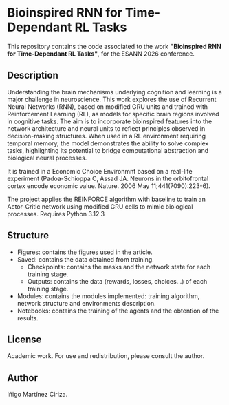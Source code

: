 # Bioinspired RNN for Time-Dependant RL Tasks

This repository contains the code associated to the work **"Bioinspired RNN for Time-Dependant RL Tasks"**, for the ESANN 2026 conference.

## Description
Understanding the brain mechanisms underlying cognition and learning is a major challenge in neuroscience. This work explores the use of Recurrent Neural Networks (RNN), based on modified GRU units and trained with Reinforcement Learning (RL), as models for specific brain regions involved in cognitive tasks. The aim is to incorporate bioinspired features into the network architecture and neural units to reflect principles observed in decision-making structures. When used in a RL environment requiring temporal memory, the model demonstrates the ability to solve complex tasks, highlighting its potential to bridge computational abstraction and biological neural processes.

It is trained in a Economic Choice Environmnt based on a real-life experiment (Padoa-Schioppa C, Assad JA. Neurons in the orbitofrontal cortex encode economic value. Nature. 2006 May 11;441(7090):223-6).

The project applies the REINFORCE algorithm with baseline to train an Actor-Critic network using modified GRU cells to mimic biological processes. Requires Python 3.12.3

## Structure
- Figures: contains the figures used in the article.
- Saved: contains the data obtained from training.
    - Checkpoints: contains the masks and the network state for each training stage.
    - Outputs: contains the data (rewards, losses, choices...) of each training stage.
- Modules: contains the modules implemented: training algorithm, network structure and environments description.
- Notebooks: contains the training of the agents and the obtention of the results.

## License
Academic work. For use and redistribution, please consult the author.

## Author
Iñigo Martínez Ciriza.
